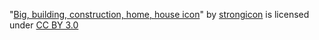 "[Big, building, construction, home, house icon](https://www.iconfinder.com/icons/2222740/big_building_construction_home_house_icon)"
 by [strongicon](https://www.iconfinder.com/strokeicon) is licensed under [CC BY 3.0](https://creativecommons.org/licenses/by/3.0/)
